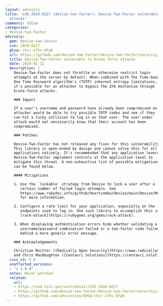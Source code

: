 ```yaml
---
layout: advisory
title: 'CVE-2024-0227 (devise-two-factor): Devise-Two-Factor vulnerable to brute force
  attacks'
comments: false
categories:
- devise-two-factor
advisory:
  gem: devise-two-factor
  cve: 2024-0227
  ghsa: chcr-x7hc-8fp8
  url: https://github.com/devise-two-factor/devise-two-factor/security/advisories/GHSA-chcr-x7hc-8fp8
  title: Devise-Two-Factor vulnerable to brute force attacks
  date: 2024-01-12
  description: |
    Devise-Two-Factor does not throttle or otherwise restrict login
    attempts at the server by default. When combined with the Time-based
    One Time Password algorithm's (TOTP) inherent entropy limitations,
    it's possible for an attacker to bypass the 2FA mechanism through
    brute-force attacks.

    ### Impact

    If a user's username and password have already been compromised an
    attacker would be able to try possible TOTP codes and see if they
    can hit a lucky collision to log in as that user. The user under
    attack would not necessarily know that their account has been
    compromised.

    ### Patches

    Devise-Two-Factor has not released any fixes for this vulnerability.
    This library is open-ended by design and cannot solve this for all
    applications natively. It's recommended that any application leveraging
    Devise-Two-Factor implement controls at the application level to
    mitigate this threat. A non-exhaustive list of possible mitigations
    can be found below.

    #### Mitigations

    1. Use the `lockable` strategy from Devise to lock a user after a
       certain number of failed login attempts. See
       https://www.rubydoc.info/github/heartcombo/devise/main/Devise/Models/Lockable
       for more information.

    2. Configure a rate limit for your application, especially on the
       endpoints used to log in. One such library to accomplish this is
       [rack-attack](https://rubygems.org/gems/rack-attack).

    3. When displaying authentication errors hide whether validating a
       username/password combination failed or a two-factor code failed
       behind a more generic error message.

    ### Acknowledgements

    Christian Reitter ([Radically Open Security](https://www.radicallyopensecurity.com/))
    and Chris MacNaughton ([Centauri Solutions](https://centauri.solutions))
  cvss_v3: 5.0
  unaffected_versions:
  - "< 1.0.0"
  notes: Never patched
  related:
    url:
    - https://nvd.nist.gov/vuln/detail/CVE-2024-0227
    - https://github.com/devise-two-factor/devise-two-factor/security/advisories/GHSA-chcr-x7hc-8fp8
    - https://github.com/advisories/GHSA-chcr-x7hc-8fp8
---
```

